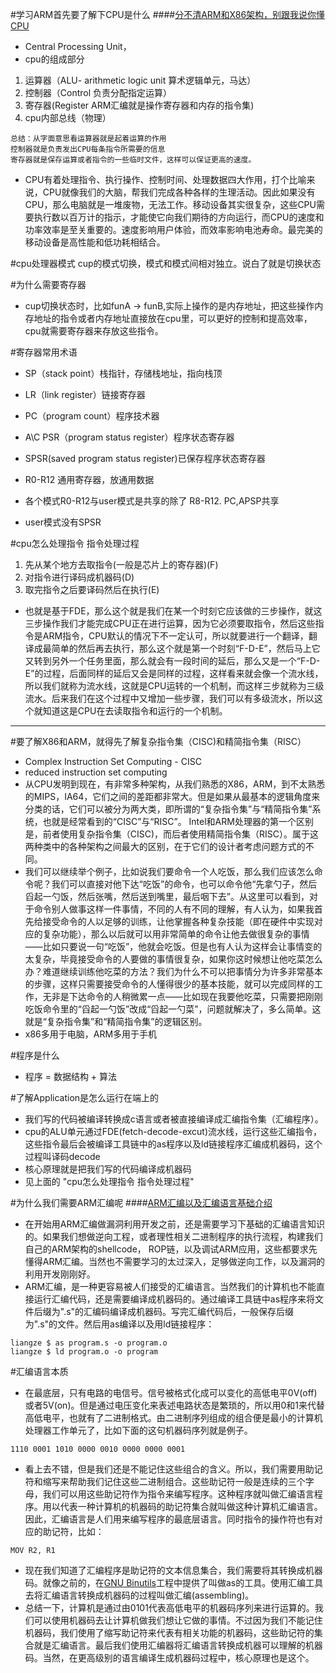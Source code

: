 #学习ARM首先要了解下CPU是什么
####[分不清ARM和X86架构，别跟我说你懂CPU](https://zhuanlan.zhihu.com/p/21266987)
- Central Processing Unit，
- cpu的组成部分
1. 运算器（ALU- arithmetic logic unit 算术逻辑单元，马达）
2. 控制器（Control 负责分配指定运算）
3. 寄存器(Register ARM汇编就是操作寄存器和内存的指令集)
4. cpu内部总线（物理）
```
总结：从字面意思看运算器就是起着运算的作用
控制器就是负责发出CPU每条指令所需要的信息
寄存器就是保存运算或者指令的一些临时文件，这样可以保证更高的速度。
```
- CPU有着处理指令、执行操作、控制时间、处理数据四大作用，打个比喻来说，CPU就像我们的大脑，帮我们完成各种各样的生理活动。因此如果没有CPU，那么电脑就是一堆废物，无法工作。移动设备其实很复杂，这些CPU需要执行数以百万计的指示，才能使它向我们期待的方向运行，而CPU的速度和功率效率是至关重要的。速度影响用户体验，而效率影响电池寿命。最完美的移动设备是高性能和低功耗相结合。

#cpu处理器模式
cup的模式切换，模式和模式间相对独立。说白了就是切换状态

#为什么需要寄存器
- cup切换状态时，比如funA -> funB,实际上操作的是内存地址，把这些操作内存地址的指令或者内存地址直接放在cpu里，可以更好的控制和提高效率，cpu就需要寄存器来存放这些指令。

#寄存器常用术语
- SP（stack point）栈指针，存储栈地址，指向栈顶
- LR（link register）链接寄存器
- PC（program count）程序技术器
- A\C PSR（program status register）程序状态寄存器
- SPSR(saved program status register)已保存程序状态寄存器

- R0-R12 通用寄存器，放通用数据
- 各个模式R0-R12与user模式是共享的除了 R8-R12. PC,APSP共享
- user模式没有SPSR

#cpu怎么处理指令 指令处理过程 
1. 先从某个地方去取指令(一般是芯片上的寄存器)(F)
2. 对指令进行译码成机器码(D)
3. 取完指令之后要译码然后在执行(E)
- 也就是基于FDE，那么这个就是我们在某一个时刻它应该做的三步操作，就这三步操作我们才能完成CPU正在进行运算，因为它必须要取指令，然后这些指令是ARM指令，CPU默认的情况下不一定认可，所以就要进行一个翻译，翻译成最简单的然后再去执行，那么这个就是第一个时刻“F-D-E”，然后马上它又转到另外一个任务里面，那么就会有一段时间的延后，那么又是一个“F-D-E”的过程，后面同样的延后又会是同样的过程，这样看来就会像一个流水线，所以我们就称为流水线，这就是CPU运转的一个机制，而这样三步就称为三级流水。后来我们在这个过程中又增加一些步骤，我们可以有多级流水，所以这个就知道这是CPU在去读取指令和运行的一个机制。
---


#要了解X86和ARM，就得先了解复杂指令集（CISC)和精简指令集（RISC）
- Complex Instruction Set Computing - CISC
- reduced instruction set computing
- 从CPU发明到现在，有非常多种架构，从我们熟悉的X86，ARM，到不太熟悉的MIPS，IA64，它们之间的差距都非常大。但是如果从最基本的逻辑角度来分类的话，它们可以被分为两大类，即所谓的“复杂指令集”与“精简指令集”系统，也就是经常看到的“CISC”与“RISC”。 Intel和ARM处理器的第一个区别是，前者使用复杂指令集（CISC)，而后者使用精简指令集（RISC）。属于这两种类中的各种架构之间最大的区别，在于它们的设计者考虑问题方式的不同。
- 我们可以继续举个例子，比如说我们要命令一个人吃饭，那么我们应该怎么命令呢？我们可以直接对他下达“吃饭”的命令，也可以命令他“先拿勺子，然后舀起一勺饭，然后张嘴，然后送到嘴里，最后咽下去”。从这里可以看到，对于命令别人做事这样一件事情，不同的人有不同的理解，有人认为，如果我首先给接受命令的人以足够的训练，让他掌握各种复杂技能（即在硬件中实现对应的复杂功能），那么以后就可以用非常简单的命令让他去做很复杂的事情——比如只要说一句“吃饭”，他就会吃饭。但是也有人认为这样会让事情变的太复杂，毕竟接受命令的人要做的事情很复杂，如果你这时候想让他吃菜怎么办？难道继续训练他吃菜的方法？我们为什么不可以把事情分为许多非常基本的步骤，这样只需要接受命令的人懂得很少的基本技能，就可以完成同样的工作，无非是下达命令的人稍微累一点——比如现在我要他吃菜，只需要把刚刚吃饭命令里的“舀起一勺饭”改成“舀起一勺菜”，问题就解决了，多么简单。这就是“复杂指令集”和“精简指令集”的逻辑区别。
- x86多用于电脑，ARM多用于手机

#程序是什么
- 程序 = 数据结构 + 算法

#了解Application是怎么运行在端上的
- 我们写的代码被编译转换成c语言或者被直接编译成汇编指令集（汇编程序）。
- cpu的ALU单元通过FDE(fetch-decode-excut)流水线，运行这些汇编指令，这些指令最后会被编译工具链中的as程序以及ld链接程序汇编成机器码，这个过程叫译码decode
- 核心原理就是把我们写的代码编译成机器码
- 见上面的 "cpu怎么处理指令 指令处理过程"

#为什么我们需要ARM汇编呢
####[ARM汇编以及汇编语言基础介绍](https://www.anquanke.com/post/id/86383)
- 在开始用ARM汇编做漏洞利用开发之前，还是需要学习下基础的汇编语言知识的。如果我们想做逆向工程，或者理性相关二进制程序的执行流程，构建我们自己的ARM架构的shellcode， ROP链，以及调试ARM应用，这些都要求先懂得ARM汇编。当然也不需要学习的太过深入，足够做逆向工作，以及漏洞的利用开发刚刚好。
- ARM汇编，是一种更容易被人们接受的汇编语言。当然我们的计算机也不能直接运行汇编代码，还是需要编译成机器码的。通过编译工具链中as程序来将文件后缀为".s"的汇编码编译成机器码。写完汇编代码后，一般保存后缀为".s"的文件。然后用as编译以及用ld链接程序：
```
liangze $ as program.s -o program.o
liangze $ ld program.o -o program
```

#汇编语言本质
-  在最底层，只有电路的电信号。信号被格式化成可以变化的高低电平0V(off)或者5V(on)。但是通过电压变化来表述电路状态是繁琐的，所以用0和1来代替高低电平，也就有了二进制格式。由二进制序列组成的组合便是最小的计算机处理器工作单元了，比如下面的这句机器码序列就是例子。
```
1110 0001 1010 0000 0010 0000 0000 0001
```
- 看上去不错，但是我们还是不能记住这些组合的含义。所以，我们需要用助记符和缩写来帮助我们记住这些二进制组合。这些助记符一般是连续的三个字母，我们可以用这些助记符作为指令来编写程序。这种程序就叫做汇编语言程序。用以代表一种计算机的机器码的助记符集合就叫做这种计算机汇编语言。因此，汇编语言是人们用来编写程序的最底层语言。同时指令的操作符也有对应的助记符，比如：
```
MOV R2, R1
```
- 现在我们知道了汇编程序是助记符的文本信息集合，我们需要将其转换成机器码。就像之前的，在[GNU Binutils](https://www.gnu.org/software/binutils/)工程中提供了叫做as的工具。使用汇编工具去将汇编语言转换成机器码的过程叫做汇编(assembling)。
- 总结一下，计算机是通过由0101代表高低电平的机器码序列来进行运算的。我们可以使用机器码去让计算机做我们想让它做的事情。不过因为我们不能记住机器码，我们使用了缩写助记符来代表有相关功能的机器码，这些助记符的集合就是汇编语言。最后我们使用汇编器将汇编语言转换成机器可以理解的机器码。当然，在更高级别的语言编译生成机器码过程中，核心原理也是这个。





